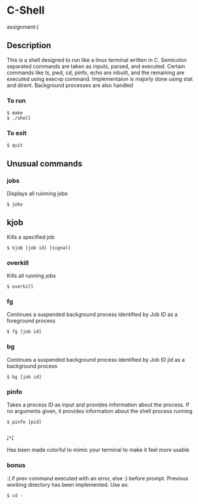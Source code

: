 # C-Shell
assignment:(

## Description
This is a shell designed to run like a linux terminal written in C.
Semicolon separated commands are taken as inputs, parsed, and executed.
Certain commands like ls, pwd, cd, pinfo, echo are inbuilt, and the remaining are executed using execvp command. 
Implementaion is majorly done using stat and dirent.
Background processes are also handled

### To run
```console
$ make
$ ./shell
```

### To exit
```console
$ quit
```
## Unusual commands
### jobs
Displays all ruinning jobs
```console
$ jobs
```
## kjob
Kills a specified job
```console
$ kjob [job id] [signal]
```
### overkill
Kills all running jobs
```console
$ overkill
```
### fg
Continues a suspended background process identified by Job ID as a foreground process
```console
$ fg [job id]
```
### bg
Continues a suspended background process identified by Job ID jid as a background process
```console
$ bg [job id]
```
### pinfo 
Takes a process ID as input and provides information about the process. If no arguments given, it provides information about the shell process running
```console
$ pinfo [pid]
```
### ;-;
Has been made colorful to mimic your terminal to make it feel more usable

### bonus
:( if prev command executed with an error, else :) before prompt.
Previous working directory has been implemented. Use as:
```console
$ cd -
```

